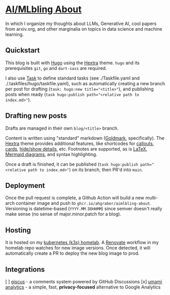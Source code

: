 # [AI/MLbling About](https://aimlbling-about.ninerealmlabs.com)

In which I organize my thoughts about LLMs, Generative AI, cool papers from arxiv.org, and other marginalia on topics in data science and machine learning.

## Quickstart

This blog is built with [Hugo](https://gohugo.io/) using the [Hextra](https://imfing.github.io/hextra/) theme.
`hugo` and its prerequisites `git`, `go` and `dart-sass` are required.

I also use [Task](https://taskfile.dev/) to define standard tasks (see ./Taskfile.yaml and ./.taskfiles/hugo/taskfile.yaml),
such as automatically creating a new branch per post for drafting (`task: hugo:new title="<title>"`),
and publishing posts when ready (`task hugo:publish path="<relative path to index.md>"`).

## Drafting new posts

Drafts are managed in their own `blog/<title>` branch.

Content is written using "standard" markdown ([Goldmark](https://github.com/yuin/goldmark), specifically).
The [Hextra](https://imfing.github.io/hextra/) theme provides additional features, like shortcodes for
[callouts](https://imfing.github.io/hextra/docs/guide/shortcodes/callout/), [cards](https://imfing.github.io/hextra/docs/guide/shortcodes/cards/), [hide/show details](https://imfing.github.io/hextra/docs/guide/shortcodes/details/), etc.
Footnotes are supported, as is [LaTeX](https://imfing.github.io/hextra/docs/guide/latex/), [Mermaid diagrams](https://imfing.github.io/hextra/docs/guide/diagrams/), and syntax highlighting.

Once a draft is finished, it can be published (`task hugo:publish path="<relative path to index.md>"`) on its branch,
then PR'd into `main`.

## Deployment

Once the pull request is complete, a Github Action will build a new multi-arch container image and push to `ghcr.io/ahgraber/aimlbling-about`.
Versioning is datetime-based (`YYYY.MM.DDHHMM`) since semver doesn't really make sense (no sense of major.minor.patch for a blog).

## Hosting

It is hosted on my [kubernetes (k3s) homelab](https://github.com/ahgraber/homelab-gitops-k3s).
A [Renovate](https://docs.renovatebot.com/) workflow in my homelab repo watches for new image versions.
Once detected, it will automatically create a PR to deploy the new blog image to prod.

## Integrations

[ ] [giscus](https://giscus.app/) - a comments system powered by GitHub Discussions
[x] [umami analytics](https://umami.is/) - a simple, fast, **privacy-focused** alternative to Google Analytics
